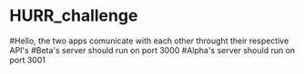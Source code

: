 # HURR_challenge

#Hello, the two apps comunicate with each other throught their respective API's
#Beta's server should run on port 3000
#Alpha's server should run on port 3001
